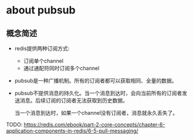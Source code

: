 # about pubsub

## 概念简述

- redis提供两种订阅方式:
  - 订阅单个channel
  - 通过通配符同时订阅多个channel
- pubsub是一种广播机制。所有的订阅者都可以获取相同、全量的数据。
- pubsub不提供消息的持久化。当一个消息到达时，会向当前所有的订阅者发送消息。后续订阅的订阅者无法获取到历史数据。

  当一个消息到达时，如果一个channel没有订阅者，消息就永久丢失了。


TODO:
https://redis.com/ebook/part-2-core-concepts/chapter-6-application-components-in-redis/6-5-pull-messaging/

